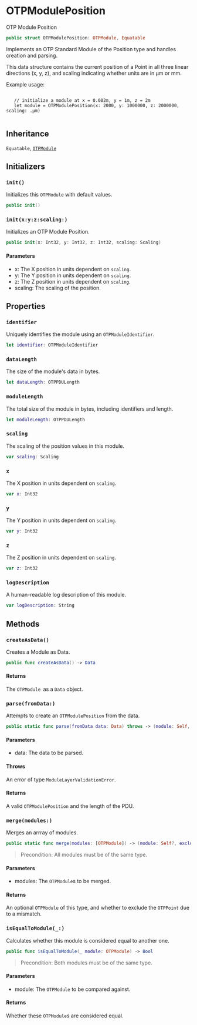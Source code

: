 # OTPModulePosition

OTP Module Position

``` swift
public struct OTPModulePosition: OTPModule, Equatable
```

Implements an OTP Standard Module of the Position type and handles creation and parsing.

This data structure contains the current position of a Point in all three linear directions (x, y, z), and scaling indicating whether units are in μm or mm.

Example usage:

``` 

   // initialize a module at x = 0.002m, y = 1m, z = 2m
   let module = OTPModulePosition(x: 2000, y: 1000000, z: 2000000, scaling: .μm)
 
```

## Inheritance

`Equatable`, [`OTPModule`](OTPModule)

## Initializers

### `init()`

Initializes this `OTPModule` with default values.

``` swift
public init()
```

### `init(x:y:z:scaling:)`

Initializes an OTP Module Position.

``` swift
public init(x: Int32, y: Int32, z: Int32, scaling: Scaling)
```

#### Parameters

  - x: The X position in units dependent on `scaling`.
  - y: The Y position in units dependent on `scaling`.
  - z: The Z position in units dependent on `scaling`.
  - scaling: The scaling of the position.

## Properties

### `identifier`

Uniquely identifies the module using an `OTPModuleIdentifier`.

``` swift
let identifier: OTPModuleIdentifier
```

### `dataLength`

The size of the module's data in bytes.

``` swift
let dataLength: OTPPDULength
```

### `moduleLength`

The total size of the module in bytes, including identifiers and length.

``` swift
let moduleLength: OTPPDULength
```

### `scaling`

The scaling of the position values in this module.

``` swift
var scaling: Scaling
```

### `x`

The X position in units dependent on `scaling`.

``` swift
var x: Int32
```

### `y`

The Y position in units dependent on `scaling`.

``` swift
var y: Int32
```

### `z`

The Z position in units dependent on `scaling`.

``` swift
var z: Int32
```

### `logDescription`

A human-readable log description of this module.

``` swift
var logDescription: String
```

## Methods

### `createAsData()`

Creates a Module as Data.

``` swift
public func createAsData() -> Data
```

#### Returns

The `OTPModule `as a `Data` object.

### `parse(fromData:)`

Attempts to create an `OTPModulePosition` from the data.

``` swift
public static func parse(fromData data: Data) throws -> (module: Self, length: OTPPDULength)
```

#### Parameters

  - data: The data to be parsed.

#### Throws

An error of type `ModuleLayerValidationError`.

#### Returns

A valid `OTPModulePosition` and the length of the PDU.

### `merge(modules:)`

Merges an arrray of modules.

``` swift
public static func merge(modules: [OTPModule]) -> (module: Self?, excludePoint: Bool)
```

> Precondition: All modules must be of the same type.

#### Parameters

  - modules: The `OTPModule`s to be merged.

#### Returns

An optional `OTPModule` of this type, and whether to exclude the `OTPPoint` due to a mismatch.

### `isEqualToModule(_:)`

Calculates whether this module is considered equal to another one.

``` swift
public func isEqualToModule(_ module: OTPModule) -> Bool
```

> Precondition: Both modules must be of the same type.

#### Parameters

  - module: The `OTPModule` to be compared against.

#### Returns

Whether these `OTPModule`s are considered equal.
